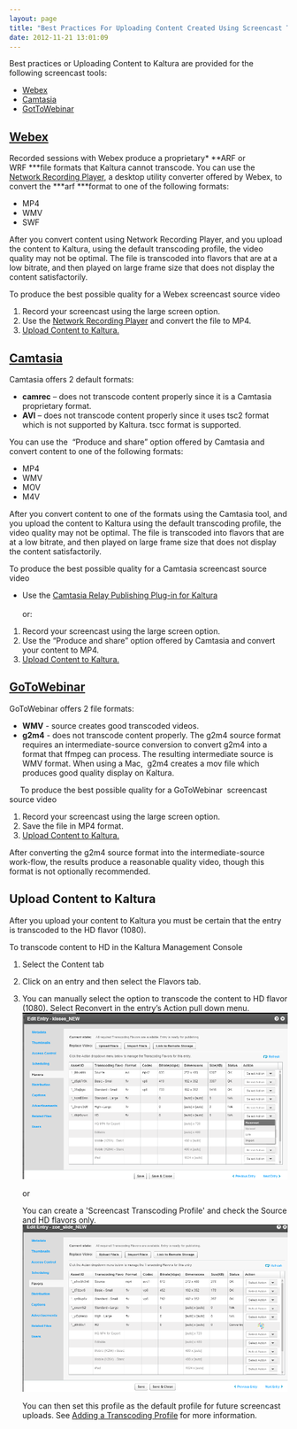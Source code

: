 ```yaml
---
layout: page
title: "Best Practices For Uploading Content Created Using Screencast Tools"
date: 2012-11-21 13:01:09
---
```


Best practices or Uploading Content to Kaltura are provided for the following screencast tools:

*   [Webex][1]
*   [Camtasia][2]
*   [GotToWebinar][3]

 [1]: #webex
 [2]: file:///C:/Users/Debbie/AppData/Local/Microsoft/Windows/Temporary%20Internet%20Files/Content.Outlook/5XXSIHB0/screencast%20source%20video_dzNov20.docx#_Camtasia
 [3]: file:///C:/Users/Debbie/AppData/Local/Microsoft/Windows/Temporary%20Internet%20Files/Content.Outlook/5XXSIHB0/screencast%20source%20video_dzNov20.docx#_GoToWebinar

## <a name="webex" href="http://www.webex.com/" target="_blank"></a><a href="http://www.webex.com" target="_blank">Webex</a>

Recorded sessions with Webex produce a proprietary* **ARF or WRF ***file formats that Kaltura cannot transcode. You can use the <a href="http://www.webex.com/play-webex-recording.html" target="_blank">Network Recording Player</a>, a desktop utility converter offered by Webex, to convert the ***arf ***format to one of the following formats:

*   MP4
*   WMV
*   SWF

After you convert content using Network Recording Player, and you upload the content to Kaltura, using the default transcoding profile, the video quality may not be optimal. The file is transcoded into flavors that are at a low bitrate, and then played on large frame size that does not display the content satisfactorily.

<p class="mce-procedure">
  To produce the best possible quality for a Webex screencast source video
</p>

1.  Record your screencast using the large screen option.
2.  Use the <a href="http://www.webex.com/play-webex-recording.html" target="_blank">Network Recording Player</a> and convert the file to MP4.
3.  [Upload Content to Kaltura.][4]

 [4]: file:///C:/Users/Debbie/AppData/Local/Microsoft/Windows/Temporary%20Internet%20Files/Content.Outlook/5XXSIHB0/screencast%20source%20video_dzNov20.docx#_Upload_the_Content

## <a name="camtasia" href="http://www.techsmith.com/camtasia.html" target="_blank"></a>[Camtasia][5]

 [5]: http://www.techsmith.com/camtasia.html

Camtasia offers 2 default formats:

*   **camrec** – does not transcode content properly since it is a Camtasia proprietary format.
*   **AVI** – does not transcode content properly since it uses tsc2 format which is not supported by Kaltura. tscc format is supported.

You can use the  “Produce and share” option offered by Camtasia and convert content to one of the following formats:  

*   MP4
*   WMV
*   MOV
*   M4V

After you convert content to one of the formats using the Camtasia tool, and you upload the content to Kaltura using the default transcoding profile, the video quality may not be optimal. The file is transcoded into flavors that are at a low bitrate, and then played on large frame size that does not display the content satisfactorily.

<p class="Procedure mce-procedure">
  To produce the best possible quality for a Camtasia screencast source video
</p>

*   Use the <a href="http://exchange.kaltura.com/content/camtasia-relay-publishing-plug" target="_blank">Camtasia Relay Publishing Plug-in for Kaltura<br /><br /></a>or:

1.  Record your screencast using the large screen option.
2.  Use the “Produce and share” option offered by Camtasia and convert your content to MP4.
3.  [Upload Content to Kaltura.][6]

 [6]: #upload

## <a name="webinar" href="http://www.gotomeeting.com/fec/webinar" target="_blank"></a><a href="http://www.gotomeeting.com/fec/webinar" target="_blank">GoToWebinar</a>

GoToWebinar offers 2 file formats:

*   **WMV** - source creates good transcoded videos.
*   **g2m4** - does not transcode content properly. The g2m4 source format requires an intermediate-source conversion to convert g2m4 into a format that ffmpeg can process. The resulting intermediate source is WMV format. When using a Mac,  g2m4 creates a mov file which produces good quality display on Kaltura.

<p class="Procedure">
       To produce the best possible quality for a GoToWebinar  screencast source video
</p>

1.  Record your screencast using the large screen option.
2.  Save the file in MP4 format.
3.  [Upload Content to Kaltura.][6]

After converting the g2m4 source format into the intermediate-source work-flow, the results produce a reasonable quality video, though this format is not optionally recommended.

## <a name="upload"></a>Upload Content to Kaltura

After you upload your content to Kaltura you must be certain that the entry is transcoded to the HD flavor (1080).

<p class="Procedure mce-procedure">
  To transcode content to HD in the Kaltura Management Console
</p>

1.  Select the Content tab
2.  Click on an entry and then select the Flavors tab.
3.  You can manually select the option to transcode the content to HD flavor (1080). Select Reconvert in the entry’s Action pull down menu.<img src="../../assets/867">
      
    or  
      
    You can create a 'Screencast Transcoding Profile' and check the Source and HD flavors only.<img src="../../assets/868">
      
    You can then set this profile as the default profile for future screencast uploads. See <a href="http://www.kaltura.com/content/docs/falconHelp/NetHelp/default.htm#!Documents/addingatranscodingpr.htm" target="_blank">Adding a Transcoding Profile</a> for more information.

<div>
  <br /><div>
     
  </div>
</div>